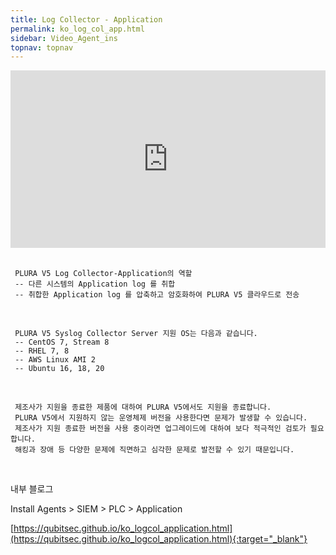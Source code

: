 ```yaml
---
title: Log Collector - Application
permalink: ko_log_col_app.html
sidebar: Video_Agent_ins
topnav: topnav
---
```


<style>.embed-container { position: relative; padding-bottom: 56.25%; height: 0; overflow: hidden; max-width: 100%; } .embed-container iframe, .embed-container object, .embed-container embed { position: absolute; top: 0; left: 0; width: 100%; height: 100%; }</style><div class='embed-container'><iframe src='https://www.youtube.com/embed/WEwtSpngCPE' frameborder='0' allowfullscreen></iframe></div>

<br />

     PLURA V5 Log Collector-Application의 역할
     -- 다른 시스템의 Application log 를 취합
     -- 취합한 Application log 를 압축하고 암호화하여 PLURA V5 클라우드로 전송

<br />

     PLURA V5 Syslog Collector Server 지원 OS는 다음과 같습니다.
     -- CentOS 7, Stream 8  
     -- RHEL 7, 8  
     -- AWS Linux AMI 2  
     -- Ubuntu 16, 18, 20

<br />

     제조사가 지원을 종료한 제품에 대하여 PLURA V5에서도 지원을 종료합니다.  
     PLURA V5에서 지원하지 않는 운영체제 버전을 사용한다면 문제가 발생할 수 있습니다.  
     제조사가 지원 종료한 버전을 사용 중이라면 업그레이드에 대하여 보다 적극적인 검토가 필요합니다. 
     해킹과 장애 등 다양한 문제에 직면하고 심각한 문제로 발전할 수 있기 때문입니다.

<br />

내부 블로그  

Install Agents > SIEM > PLC > Application

[https://qubitsec.github.io/ko_logcol_application.html](https://qubitsec.github.io/ko_logcol_application.html){:target="_blank"}